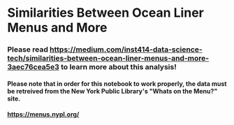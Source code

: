 # Similarities Between Ocean Liner Menus and More

### Please read https://medium.com/inst414-data-science-tech/similarities-between-ocean-liner-menus-and-more-3aec76cea5e3 to learn more about this analysis!

#### Please note that in order for this notebook to work properly, the data must be retreived from the New York Public Library's "Whats on the Menu?" site.
#### https://menus.nypl.org/
